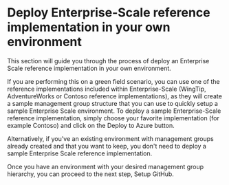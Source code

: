 # Deploy Enterprise-Scale reference implementation in your own environment

This section will guide you through the process of deploy an Enterprise Scale reference implementation in your own environment.

If you are performing this on a green field scenario, you can use one of the reference implementations included within Enterprise-Scale (WingTip, AdventureWorks or Contoso reference implementations), as they will create a sample management group structure that you can use to quickly setup a sample Enterprise Scale environment. To deploy a sample Enterprise-Scale reference implementation, simply choose your favorite implementation (for example Contoso) and click on the Deploy to Azure button.


Alternatively, if you've an existing environment with management groups already created and that you want to keep, you don't need to deploy a sample Enterprise Scale reference implementation.

Once you have an environment with your desired management group hierarchy, you can proceed to the next step, Setup GitHub. 